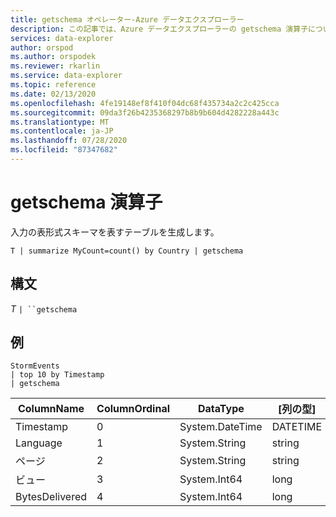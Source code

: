```yaml
---
title: getschema オペレーター-Azure データエクスプローラー
description: この記事では、Azure データエクスプローラーの getschema 演算子について説明します。
services: data-explorer
author: orspod
ms.author: orspodek
ms.reviewer: rkarlin
ms.service: data-explorer
ms.topic: reference
ms.date: 02/13/2020
ms.openlocfilehash: 4fe19148ef8f410f04dc68f435734a2c2c425cca
ms.sourcegitcommit: 09da3f26b4235368297b8b9b604d4282228a443c
ms.translationtype: MT
ms.contentlocale: ja-JP
ms.lasthandoff: 07/28/2020
ms.locfileid: "87347682"
---
```

# <a name="getschema-operator"></a>getschema 演算子 

入力の表形式スキーマを表すテーブルを生成します。

```kusto
T | summarize MyCount=count() by Country | getschema 
```

## <a name="syntax"></a>構文

*T* `| ``getschema`

## <a name="example"></a>例

<!-- csl: https://help.kusto.windows.net:443/Samples -->
```kusto
StormEvents
| top 10 by Timestamp
| getschema
```

|ColumnName|ColumnOrdinal|DataType|[列の型]|
|---|---|---|---|
|Timestamp|0|System.DateTime|DATETIME|
|Language|1|System.String|string|
|ページ|2|System.String|string|
|ビュー|3|System.Int64|long
|BytesDelivered|4|System.Int64|long
